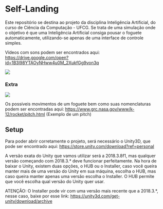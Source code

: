 # Self-Landing
Este repositório se destina ao projeto da disciplina Inteligência Artificial, do curso de Ciência da Computação - UFCG.
Se trata de uma simulação onde o objetivo é que uma Inteligência Artificial consiga pousar o foguete automaticamente, utilizando-se apenas de uma interface de controle simples.

Vídeos com sons podem ser encontrados aqui: https://drive.google.com/open?id=1B3l98YTAOyNHww4u0M_2XukfGg9von3q

![](5%20-%20pouco%20em%20ambiente%203D.gif)

### Extra

![](Extra.gif)

Os possíveis movimentos de um foguete bem como suas nomenclaturas podem ser encontradas aqui: https://www.grc.nasa.gov/www/k-12/rocket/pitch.html (Exemplo de um pitch)

## Setup
Para poder abrir corretamente o projeto, será necessário o Unity3D, que pode ser encontrado aqui: https://store.unity.com/download?ref=personal

A versão exata do Unity que vamos utilizar será a 2018.3.8f1, mas qualquer versão começando com 2018.3.* deve funcionar perfeitamente.
Na hora de baixar o Unity, existem duas opções, o HUB ou o Installer, caso você queira manter mais de uma versão do Unity em sua máquina, escolha o HUB, mas caso queira manter apenas uma versão escolha o Installer.
O HUB permite que você escolha qual versão do Unity quer usar.

ATENÇÃO: O Installer pode vir com uma versão mais recente que a 2018.3.*, nesse caso, baixe por esse link: https://unity3d.com/get-unity/download/archive

